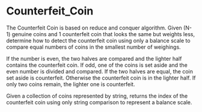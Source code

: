 # Counterfeit_Coin

The Counterfeit Coin is based on reduce and conquer algorithm. Given (N-1) 
genuine coins and 1 counterfeit coin that looks the same but weights less, 
determine how to detect the counterfeit coin using only a balance scale to 
compare equal numbers of coins in the smallest number of weighings.
 
If the number is even, the two halves are compared and the lighter half 
contains the counterfeit coin. If odd, one of the coins is set aside and 
the even number is divided and compared. If the two halves are equal, the 
coin set aside is counterfeit. Otherwise the counterfeit coin is in the 
lighter half. If only two coins remain, the lighter one is counterfeit.
 
Given a collection of coins represented by string, returns the index of the 
counterfeit coin using only string comparison to represent a balance scale.

